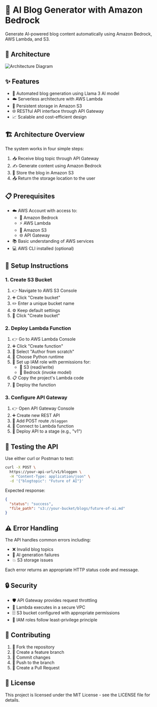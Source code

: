

# 🤖 AI Blog Generator with Amazon Bedrock

Generate AI-powered blog content automatically using Amazon Bedrock, AWS Lambda, and S3.

## 🔧 Architecture

![Architecture Diagram](https://github.com/user-attachments/assets/65be3146-bcf3-4e0e-b235-5dc16d2eecb1)

## ✨ Features

- 🧠 Automated blog generation using Llama 3 AI model
- ☁️ Serverless architecture with AWS Lambda
- 💾 Persistent storage in Amazon S3
- 🌐 RESTful API interface through API Gateway
- 📈 Scalable and cost-efficient design

## 🏗️ Architecture Overview

The system works in four simple steps:
1. 📥 Receive blog topic through API Gateway
2. ✍️ Generate content using Amazon Bedrock
3. 💾 Store the blog in Amazon S3
4. 📤 Return the storage location to the user

## 📋 Prerequisites

- ☁️ AWS Account with access to:
  - 🤖 Amazon Bedrock
  - ⚡ AWS Lambda
  - 💾 Amazon S3
  - 🌐 API Gateway
- 📚 Basic understanding of AWS services
- 💻 AWS CLI installed (optional)

## 🚀 Setup Instructions

### 1. Create S3 Bucket

1. 👉 Navigate to AWS S3 Console
2. ➕ Click "Create bucket"
3. ✏️ Enter a unique bucket name
4. ⚙️ Keep default settings
5. 💾 Click "Create bucket"

### 2. Deploy Lambda Function

1. 👉 Go to AWS Lambda Console
2. ➕ Click "Create function"
3. 📝 Select "Author from scratch"
4. 🐍 Choose Python runtime
5. 🔑 Set up IAM role with permissions for:
   - 💾 S3 (read/write)
   - 🤖 Bedrock (invoke model)
6. 📋 Copy the project's Lambda code
7. 🚀 Deploy the function

### 3. Configure API Gateway

1. 👉 Open API Gateway Console
2. ➕ Create new REST API
3. 📝 Add POST route `/bloggen`
4. 🔗 Connect to Lambda function
5. 🚀 Deploy API to a stage (e.g., "v1")

## 🧪 Testing the API

Use either curl or Postman to test:

```bash
curl -X POST \
  https://your-api-url/v1/bloggen \
  -H "Content-Type: application/json" \
  -d '{"blogtopic": "Future of AI"}'
```

Expected response:
```json
{
  "status": "success",
  "file_path": "s3://your-bucket/blogs/future-of-ai.md"
}
```

## ⚠️ Error Handling

The API handles common errors including:
- ❌ Invalid blog topics
- 🚫 AI generation failures
- 💥 S3 storage issues

Each error returns an appropriate HTTP status code and message.

## 🔒 Security

- 🛡️ API Gateway provides request throttling
- 🔐 Lambda executes in a secure VPC
- 🗄️ S3 bucket configured with appropriate permissions
- 👮 IAM roles follow least-privilege principle

## 👥 Contributing

1. 🔄 Fork the repository
2. 🌿 Create a feature branch
3. 💾 Commit changes
4. 🚀 Push to the branch
5. 📝 Create a Pull Request

## 📜 License

This project is licensed under the MIT License - see the LICENSE file for details.
